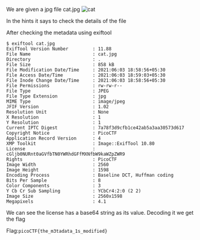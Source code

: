 We are given a jpg file cat.jpg
![cat](https://user-images.githubusercontent.com/71893695/120835886-8e5fde80-c582-11eb-8753-0ae579fd27f1.jpg)
 
In the hints it says to check the details of the file

After checking the metadata using exiftool
```
$ exiftool cat.jpg
ExifTool Version Number         : 11.88
File Name                       : cat.jpg
Directory                       : .
File Size                       : 858 kB
File Modification Date/Time     : 2021:06:03 18:58:56+05:30
File Access Date/Time           : 2021:06:03 18:59:03+05:30
File Inode Change Date/Time     : 2021:06:03 18:58:56+05:30
File Permissions                : rw-rw-r--
File Type                       : JPEG
File Type Extension             : jpg
MIME Type                       : image/jpeg
JFIF Version                    : 1.02
Resolution Unit                 : None
X Resolution                    : 1
Y Resolution                    : 1
Current IPTC Digest             : 7a78f3d9cfb1ce42ab5a3aa30573d617
Copyright Notice                : PicoCTF
Application Record Version      : 4
XMP Toolkit                     : Image::ExifTool 10.80
License                         : cGljb0NURnt0aGVfbTN0YWRhdGFfMXNfbW9kaWZpZWR9
Rights                          : PicoCTF
Image Width                     : 2560
Image Height                    : 1598
Encoding Process                : Baseline DCT, Huffman coding
Bits Per Sample                 : 8
Color Components                : 3
Y Cb Cr Sub Sampling            : YCbCr4:2:0 (2 2)
Image Size                      : 2560x1598
Megapixels                      : 4.1
```
We can see the license has a base64 string as its value. Decoding it we get the flag 

Flag:`picoCTF{the_m3tadata_1s_modified}`

